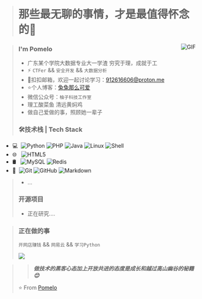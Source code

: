 > # 那些最无聊的事情，才是最值得怀念的👋

<img align="right" alt="GIF" src="https://raw.githubusercontent.com/JoeyBling/JoeyBling/master/pic/pusheencode.gif" />

> ### I'm Pomelo
> * 广东某个学院大数据专业大一学渣 穷究于理，成就于工
> * ⚡ `CTFer` && `安全开发` && `大数据分析`
> * 💬扣扣邮箱，欢迎一起讨论学习：[912616606@proton.me](mailto:912616606@qq.com)
> * ⭐个人博客：[兔兔那么可爱](http://silvercrow.ltd//)
> * 微信公众号：`柚子科技工作室`
> * 理工酸菜鱼 清远黄焖鸡
> * 做自己爱做的事，照顾她一辈子
> 
> ### 🛠技术栈 | Tech Stack
* 💻  ![Python](https://img.shields.io/badge/Python-3776AB?style=flat-square&logo=python&logoColor=white)
       ![PHP](https://img.shields.io/badge/PHP-777BB4?style=flat-square&logo=php&logoColor=white)
       ![Java](https://img.shields.io/badge/Java-007396?style=flat-square&logo=java&logoColor=white)
       ![Linux](https://img.shields.io/badge/Linux-FCC624?style=flat-square&logo=linux&logoColor=black)
       ![Shell](https://img.shields.io/badge/Shell-121011?style=flat-square&logo=gnu-bash&logoColor=white)
* 🌐   ![HTML5](https://img.shields.io/badge/HTML5-E34F26?style=flat-square&logo=html5&logoColor=white)
* 🛢   ![MySQL](https://img.shields.io/badge/MySQL-4479A1?style=flat-square&logo=mysql&logoColor=white)
       ![Redis](https://img.shields.io/badge/Redis-DC382D?style=flat-square&logo=redis&logoColor=white)
* 🔧  ![Git](https://img.shields.io/badge/Git-F05032?style=flat-square&logo=git&logoColor=white)
       ![GitHub](https://img.shields.io/badge/GitHub-181717?style=flat-square&logo=github&logoColor=white)
       ![Markdown](https://img.shields.io/badge/Markdown-000000?style=flat-square&logo=markdown&logoColor=white)
> * ...
> 
> ### 开源项目
> * 正在研究....

> ### 正在做的事
> `开网店赚钱` && `网易云` && `学习Python`
> 
> <img src="[https://raw.githubusercontent.com/JoeyBling/JoeyBling/master/pic/pusheencode.gif](https://53669932-1301173105.cos.ap-guangzhou.myqcloud.com/202509100537470.png)" />

> > _**做技术的黑客心态加上开放共进的态度是成长和越过高山幽谷的秘籍😊**_
> 
> ⭐️ From [Pomelo](https://github.com/GrapefruitTechnology)

